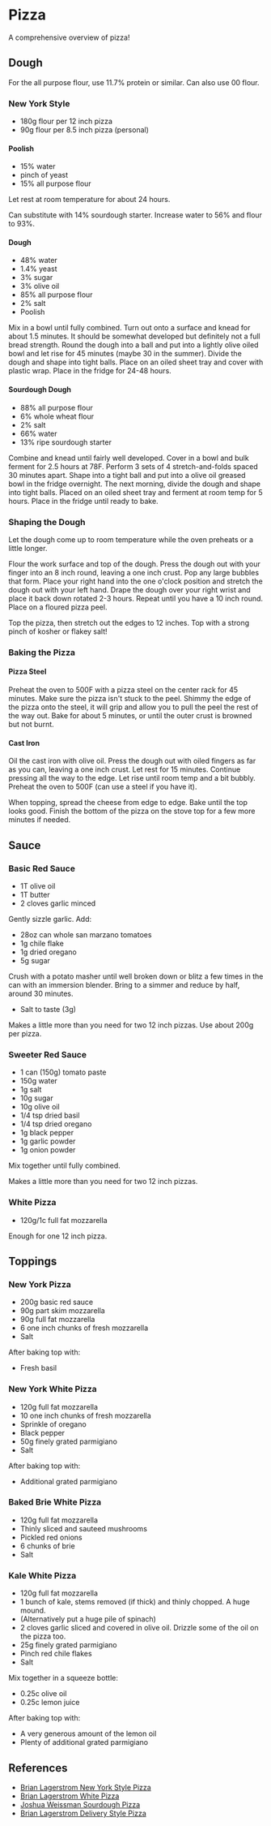 # Pizza

A comprehensive overview of pizza!

## Dough

For the all purpose flour, use 11.7% protein or similar. Can also use 00 flour.

### New York Style

* 180g flour per 12 inch pizza
* 90g flour per 8.5 inch pizza (personal)

#### Poolish
* 15% water
* pinch of yeast
* 15% all purpose flour

Let rest at room temperature for about 24 hours. 

Can substitute with 14% sourdough starter. Increase water to 56% and flour to 93%.

#### Dough
* 48% water
* 1.4% yeast
* 3% sugar
* 3% olive oil
* 85% all purpose flour
* 2% salt
* Poolish

Mix in a bowl until fully combined. Turn out onto a surface and knead for about 1.5 minutes. It should be somewhat developed but definitely not a full bread strength. Round the dough into a ball and put into a lightly olive oiled bowl and let rise for 45 minutes (maybe 30 in the summer). Divide the dough and shape into tight balls. Place on an oiled sheet tray and cover with plastic wrap. Place in the fridge for 24-48 hours.

#### Sourdough Dough
* 88% all purpose flour
* 6% whole wheat flour
* 2% salt
* 66% water
* 13% ripe sourdough starter

Combine and knead until fairly well developed. Cover in a bowl and bulk ferment for 2.5 hours at 78F. Perform 3 sets of 4 stretch-and-folds spaced 30 minutes apart. Shape into a tight ball and put into a olive oil greased bowl in the fridge overnight. The next morning, divide the dough and shape into tight balls. Placed on an oiled sheet tray and ferment at room temp for 5 hours. Place in the fridge until ready to bake.

### Shaping the Dough

Let the dough come up to room temperature while the oven preheats or a little longer. 

Flour the work surface and top of the dough. Press the dough out with your finger into an 8 inch round, leaving a one inch crust. Pop any large bubbles that form. Place your right hand into the one o'clock position and stretch the dough out with your left hand. Drape the dough over your right wrist and place it back down rotated 2-3 hours. Repeat until you have a 10 inch round. Place on a floured pizza peel. 

Top the pizza, then stretch out the edges to 12 inches. Top with a strong pinch of kosher or flakey salt!

### Baking the Pizza

#### Pizza Steel
Preheat the oven to 500F with a pizza steel on the center rack for 45 minutes. Make sure the pizza isn't stuck to the peel. Shimmy the edge of the pizza onto the steel, it will grip and allow you to pull the peel the rest of the way out. Bake for about 5 minutes, or until the outer crust is browned but not burnt.

#### Cast Iron
Oil the cast iron with olive oil. Press the dough out with oiled fingers as far as you can, leaving a one inch crust. Let rest for 15 minutes. Continue pressing all the way to the edge. Let rise until room temp and a bit bubbly. Preheat the oven to 500F (can use a steel if you have it). 

When topping, spread the cheese from edge to edge. Bake until the top looks good. Finish the bottom of the pizza on the stove top for a few more minutes if needed.


## Sauce

### Basic Red Sauce
* 1T olive oil
* 1T butter
* 2 cloves garlic minced

Gently sizzle garlic. Add: 

* 28oz can whole san marzano tomatoes
* 1g chile flake
* 1g dried oregano 
* 5g sugar

Crush with a potato masher until well broken down or blitz a few times in the can with an immersion blender. Bring to a simmer and reduce by half, around 30 minutes.

* Salt to taste (3g)

Makes a little more than you need for two 12 inch pizzas. Use about 200g per pizza.

### Sweeter Red Sauce
* 1 can (150g) tomato paste
* 150g water
* 1g salt
* 10g sugar
* 10g olive oil
* 1/4 tsp dried basil
* 1/4 tsp dried oregano
* 1g black pepper
* 1g garlic powder
* 1g onion powder

Mix together until fully combined.

Makes a little more than you need for two 12 inch pizzas.

### White Pizza
* 120g/1c full fat mozzarella

Enough for one 12 inch pizza.

## Toppings

### New York Pizza
* 200g basic red sauce
* 90g part skim mozzarella
* 90g full fat mozzarella
* 6 one inch chunks of fresh mozzarella
* Salt

After baking top with:
* Fresh basil

### New York White Pizza
* 120g full fat mozzarella
* 10 one inch chunks of fresh mozzarella
* Sprinkle of oregano
* Black pepper 
* 50g finely grated parmigiano
* Salt

After baking top with:
* Additional grated parmigiano 

### Baked Brie White Pizza
* 120g full fat mozzarella
* Thinly sliced and sauteed mushrooms
* Pickled red onions 
* 6 chunks of brie
* Salt

### Kale White Pizza
* 120g full fat mozzarella
* 1 bunch of kale, stems removed (if thick) and thinly chopped. A huge mound.
* (Alternatively put a huge pile of spinach)
* 2 cloves garlic sliced and covered in olive oil. Drizzle some of the oil on the pizza too.
* 25g finely grated parmigiano
* Pinch red chile flakes 
* Salt

Mix together in a squeeze bottle:
* 0.25c olive oil 
* 0.25c lemon juice

After baking top with:
* A very generous amount of the lemon oil
* Plenty of additional grated parmigiano 

## References
* [Brian Lagerstrom New York Style Pizza](https://www.youtube.com/watch?v=t4t3bqb_91E)
* [Brian Lagerstrom White Pizza](https://www.youtube.com/watch?v=QLX6wCDWrIc)
* [Joshua Weissman Sourdough Pizza](https://www.youtube.com/watch?v=yMfOyJeIz8c)
* [Brian Lagerstrom Delivery Style Pizza](https://www.youtube.com/watch?v=OOeCLN9VHGY)